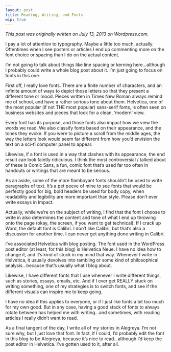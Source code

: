```yaml
---
layout: post
title: Reading, Writing, and Fonts
wip: true
---
```


_This post was originally written on July 13, 2013 on Wordpress.com._

I pay a lot of attention to typography. Maybe a little too much, actually. Oftentimes when I see posters or articles I end up commenting more on the font choice or spacing than I do on the actual content.

I’m not going to talk about things like line spacing or kerning here…although I probably could write a whole blog post about it. I’m just going to focus on fonts in this one.

First off, I really love fonts. There are a finite number of characters, and an infinite amount of ways to depict those letters so that they present a different tone or mood. Pieces written in Times New Roman always remind me of school, and have a rather serious tone about them. Helvetica, one of the most popular (if not THE most popular) sans-serif fonts, is often seen on business websites and pieces that look for a clean, ‘modern’ view.

Every font has its purpose, and those fonts also impact how we view the words we read. We also classify fonts based on their appearance, and the tones they evoke. If you were to picture a scroll from the middle ages, the way the letters look would seem far different from how you’d envision the text on a sci-fi computer panel to appear.

Likewise, if a font is used in a way that clashes with its appearance, the end result can look faintly ridiculous. I think the most controversial / talked about of these is Comic Sans, a fun, comic font that’s used far too often in handouts or writings that are meant to be serious.

As an aside, some of the more flamboyant fonts shouldn’t be used to write paragraphs of text. It’s a pet peeve of mine to see fonts that would be perfectly good for big, bold headers be used for body copy, when readability and legibility are more important than style. Please don’t ever write essays in Impact.

Actually, while we’re on the subject of writing, I find that the font I choose to write in also determines the content and tone of what I end up throwing onto the page (okay, the screen, if you want to get technical). If I crack up Word, the default font is Calibri. I don’t like Calibri, but that’s also a discussion for another time. I can never get anything done writing in Calibri.

I’ve associated Helvetica with blog posting. The font used in the WordPress post editor (at least, for this blog) is Helvetica Neue. I have no idea how to change it, and it’s kind of stuck in my mind that way. Whenever I write in Helvetica, it usually devolves into rambling or some kind of philosophical analysis…because that’s usually what I blog about.

Likewise, I have different fonts that I use whenever I write different things, such as stories, essays, emails, etc. And if I ever get REALLY stuck on writing something, one of my strategies is to switch fonts, and see if the different visuals can inspire me to keep going.

I have no idea if this applies to everyone, or if I just like fonts a bit too much for my own good. But in any case, having a good stack of fonts to always rotate between has helped me with writing…and sometimes, with reading articles I really didn’t want to read.

As a final tangent of the day, I write all of my stories in Alegreya. I’m not sure why, but I just love that font. In fact, if I could, I’d probably edit the font in this blog to be Alegreya, because it’s nice to read…although I’d keep the post editor in Helvetica. I've gotten used to it, after all.